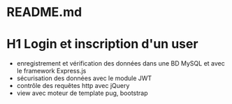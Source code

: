 # README.md
# H1 Login et inscription d'un user 

  - enregistrement et vérification des données dans une BD MySQL et avec le framework Express.js
  - sécurisation des données avec le module JWT
  - contrôle des requêtes http avec jQuery 
  - view avec moteur de template pug, bootstrap

